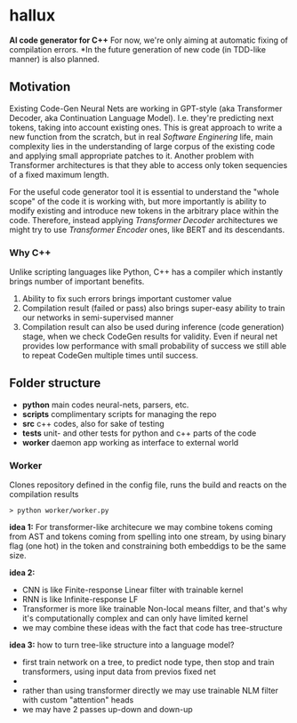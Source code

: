 # hallux
**AI code generator for C++**
For now, we're only aiming at automatic fixing of compilation errors.
*In the future generation of new code (in TDD-like manner) is also planned.

## Motivation
Existing Code-Gen Neural Nets are working in GPT-style (aka Transformer Decoder, aka Continuation Language Model). I.e. they're predicting next tokens, taking into account existing ones.
This is great approach to write a new function from the scratch, but in real *Software Enginering* life, main complexity lies in the understanding of large corpus of the existing code and applying small appropriate patches to it.
Another problem with Transformer architectures is that they able to access only token sequencies of a fixed maximum length.

For the useful code generator tool it is essential to understand the "whole scope" of the code it is working with, but more importantly is ability to modify existing and introduce new tokens in the arbitrary place within the code.
Therefore, instead applying *Transformer Decoder* architectures we might try to use *Transformer Encoder* ones, like BERT and its descendants. 

### Why C++
Unlike scripting languages like Python, C++ has a compiler which instantly brings number of important benefits.

1. Ability to fix such errors brings important customer value
2. Compilation result (failed or pass) also brings super-easy ability to train our networks in semi-supervised manner
3. Compilation result can also be used during inference (code generation) stage, when we check CodeGen results for validity. Even if neural net provides low performance with small probability of success we still able to repeat CodeGen multiple times until success. 

## Folder structure

* **python** main codes neural-nets, parsers, etc. 
* **scripts** complimentary scripts for managing the repo
* **src** c++ codes, also for sake of testing
* **tests** unit- and other tests for python and c++ parts of the code
* **worker** daemon app working as interface to external world 

### Worker

Clones repository defined in the config file, runs the build and reacts on the compilation results

`> python worker/worker.py`


**idea 1:**
For transformer-like architecure we may combine tokens coming from AST and tokens coming from spelling into one stream, by using binary flag (one hot) in the token and constraining both embeddigs to be the same size.

**idea 2:**
- CNN is like Finite-response Linear filter with trainable kernel
- RNN is like Infinite-response LF 
- Transformer is more like trainable Non-local means filter, and that's why it's computationally complex and can only have limited kernel 
- we may combine these ideas with the fact that code has tree-structure

**idea 3:**
how to turn tree-like structure into a language model?
- first train network on a tree, to predict node type, then stop and train transformers, using input data from previos fixed net
- 
- rather than using transformer directly we may use trainable NLM filter with custom "attention" heads 
- we may have 2 passes up-down and down-up
